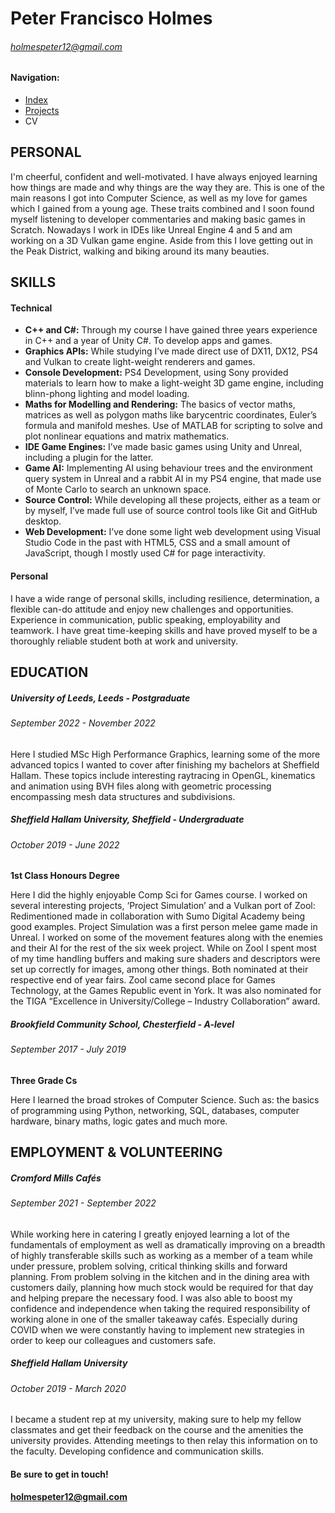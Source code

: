 # Peter Francisco Holmes
###### holmespeter12@gmail.com

#### Navigation:
- [Index](index.md)
- [Projects](projects.md)
- CV

## PERSONAL
I'm cheerful, confident and well-motivated. I have always enjoyed learning how things are made and why things are the way they are. This is one of the main reasons I got into Computer Science, as well as my love for games which I gained from a young age. These traits combined and I soon found myself listening to developer commentaries and making basic games in Scratch. Nowadays I work in IDEs like Unreal Engine 4 and 5 and am working on a 3D Vulkan game engine. Aside from this I love getting out in the Peak District, walking and biking around its many beauties.

## SKILLS
#### Technical
- **C++ and C#:** Through my course I have gained three years experience in C++ and a year of Unity C#. To develop apps and games.
- **Graphics APIs:**  While studying I’ve made direct use of DX11, DX12, PS4 and Vulkan to create light-weight renderers and games.
- **Console Development:** PS4 Development, using Sony provided materials to learn how to make a light-weight 3D game engine, including blinn-phong lighting and model loading.
- **Maths for Modelling and Rendering:** The basics of vector maths, matrices as well as polygon maths like barycentric coordinates, Euler’s formula and manifold meshes. Use of MATLAB for scripting to solve and plot nonlinear equations and matrix mathematics.
- **IDE Game Engines:** I’ve made basic games using Unity and Unreal, including a plugin for the latter. 
- **Game AI:** Implementing AI using behaviour trees and the environment query system in Unreal and a rabbit AI in my PS4 engine, that made use of Monte Carlo to search an unknown space.
- **Source Control:** While developing all these projects, either as a team or by myself, I’ve made full use of source control tools like Git and GitHub desktop. 
- **Web Development:** I’ve done some light web development using Visual Studio Code in the past with HTML5, CSS and a small amount of JavaScript, though I mostly used C# for page interactivity.
#### Personal
I have a wide range of personal skills, including resilience, determination, a flexible can-do attitude and enjoy new challenges and opportunities. Experience in communication, public speaking, employability and teamwork. I have great time-keeping skills and have proved myself to be a thoroughly reliable student both at work and university.

## EDUCATION
##### University of Leeds, Leeds - Postgraduate
###### *September 2022 - November 2022*
Here I studied MSc High Performance Graphics, learning some of the more advanced topics I wanted to cover after finishing my bachelors at Sheffield Hallam. These topics include interesting raytracing in OpenGL, kinematics and animation using BVH files along with geometric processing encompassing mesh data structures and subdivisions.
##### Sheffield Hallam University, Sheffield - Undergraduate
###### *October 2019 - June 2022*
**1st Class Honours Degree**

Here I did the highly enjoyable Comp Sci for Games course. I worked on several interesting projects, ‘Project Simulation’ and a Vulkan port of Zool: Redimentioned made in collaboration with Sumo Digital Academy being good examples.
Project Simulation was a first person melee game made in Unreal. I worked on some of the movement features along with the enemies and their AI for the rest of the six week project. While on Zool I spent most of my time handling buffers and making sure shaders and descriptors were set up correctly for images, among other things.
Both nominated at their respective end of year fairs. Zool came second place for Games Technology, at the Games Republic event in York. It was also nominated for the TIGA “Excellence in University/College – Industry Collaboration” award. 
##### Brookfield Community School, Chesterfield - A-level
###### September 2017 - July 2019
**Three Grade Cs**

Here I learned the broad strokes of Computer Science. Such as: the basics of programming using Python, networking, SQL, databases, computer hardware, binary maths, logic gates and much more.

## EMPLOYMENT & VOLUNTEERING
##### Cromford Mills Cafés 
###### *September 2021 - September 2022*
While working here in catering I greatly enjoyed learning a lot of the fundamentals of employment as well as dramatically improving on a breadth of highly transferable skills such as working as a member of a team while under pressure, problem solving, critical thinking skills and forward planning. From problem solving in the kitchen and in the dining area with customers daily, planning how much stock would be required for that day and helping prepare the necessary food. I was also able to boost my confidence and independence when taking the required responsibility of working alone in one of the smaller takeaway cafés. Especially during COVID when we were constantly having to implement new strategies in order to keep our colleagues and customers safe.
##### Sheffield Hallam University
###### *October 2019 - March 2020*
I became a student rep at my university, making sure to help my fellow classmates and get their feedback on the course and the amenities the university provides. Attending meetings to then relay this information on to the faculty. Developing confidence and communication skills.


#### Be sure to get in touch!
#### holmespeter12@gmail.com


